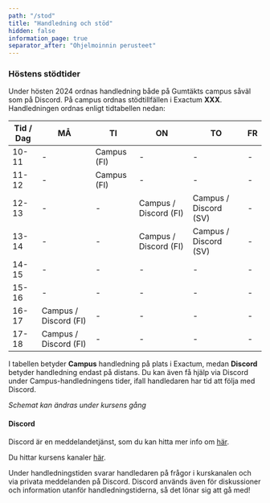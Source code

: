 ```yaml
---
path: "/stod"
title: "Handledning och stöd"
hidden: false
information_page: true
separator_after: "Ohjelmoinnin perusteet"
---
```


### Höstens stödtider

Under hösten 2024 ordnas handledning både på Gumtäkts campus såväl som på Discord. På campus ordnas stödtillfällen i Exactum **XXX**. Handledningen ordnas enligt tidtabellen nedan: 

| Tid / Dag | MÅ | TI | ON | TO | FR |
|-----|----|----|----|----|----|
| 10-11 | - | Campus (FI) | - | - | - |
| 11-12 | - | Campus (FI) | - | - | - |
| 12-13 | - | - | Campus / Discord (FI) | Campus / Discord (SV) | - |
| 13-14 | - | - | Campus / Discord (FI) | Campus / Discord (SV) | - |
| 14-15 | - | - | - | - | - |
| 15-16 | - | - | - | - | - |
| 16-17 | Campus / Discord (FI) | - | - | - | - |
| 17-18 | Campus / Discord (FI) | - | - | - | - |

I tabellen betyder **Campus** handledning på plats i Exactum, medan **Discord** betyder handledning endast på distans. Du kan även få hjälp via Discord under Campus-handledningens tider, ifall handledaren har tid att följa med Discord.

*Schemat kan ändras under kursens gång*

#### Discord

Discord är en meddelandetjänst, som du kan hitta mer info om [här](https://discord.com/).

Du hittar kursens kanaler [här](https://study.cs.helsinki.fi/discord/join/ohjelmoinnin_mooc).

Under handledningstiden svarar handledaren på frågor i kurskanalen och via privata meddelanden på Discord. Discord används även för diskussioner och information utanför handledningstiderna, så det lönar sig att gå med! 
